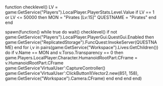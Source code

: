function checklevel()
    LV = game:GetService("Players").LocalPlayer.PlayerStats.Level.Value
    if LV == 1 or LV <= 50000 then
        MON = "Pirates [Lv:15]"
        QUESTNAME = "Pirates"
    end
  end
          
spawn(function()
    while true do wait()
        checklevel()
        if not game:GetService("Players").LocalPlayer.PlayerGui.QuestGui.Enabled then
            game:GetService("ReplicatedStorage").FuncQuest:InvokeServer(QUESTNAME)
        end
        for i,v in pairs(game:GetService("Workspace").Lives:GetChildren()) do
            if v.Name == MON and v.Torso.Transparency == 0 then
               game.Players.LocalPlayer.Character.HumanoidRootPart.CFrame = v.HumanoidRootPart.CFrame
                game:GetService'VirtualUser':CaptureController()
                game:GetService'VirtualUser':ClickButton1(Vector2.new(851, 158), game:GetService("Workspace").Camera.CFrame)
             end
  end
     end
end)

